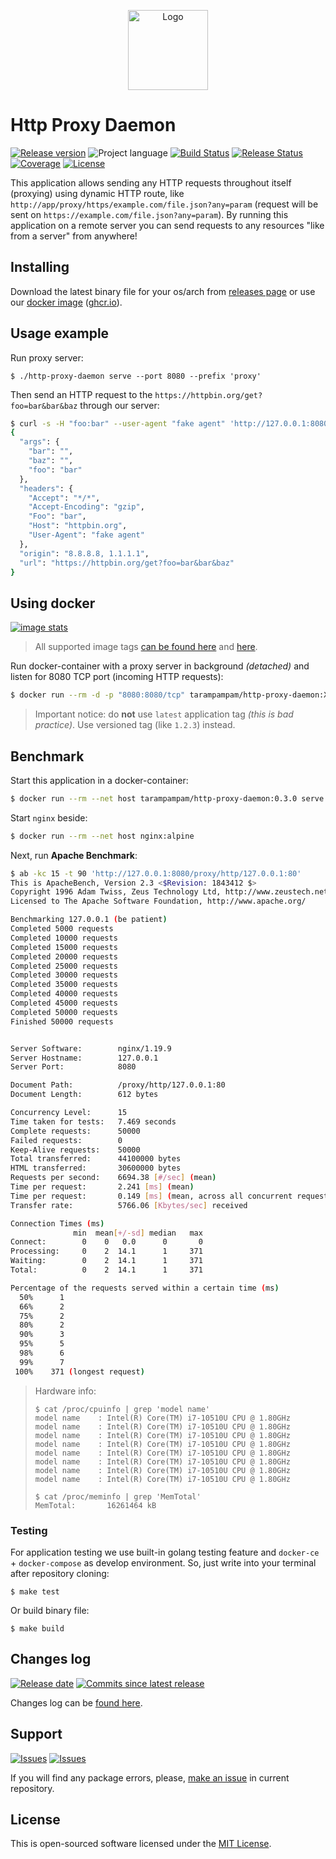 <p align="center">
  <img src="https://hsto.org/webt/jx/ea/tw/jxeatw6qghfyfzxu2y8cymoiyck.png" alt="Logo" width="128" />
</p>

# Http Proxy Daemon

[![Release version][badge_release_version]][link_releases]
![Project language][badge_language]
[![Build Status][badge_build]][link_build]
[![Release Status][badge_release]][link_build]
[![Coverage][badge_coverage]][link_coverage]
[![License][badge_license]][link_license]

This application allows sending any HTTP requests throughout itself (proxying) using dynamic HTTP route, like `http://app/proxy/https/example.com/file.json?any=param` (request will be sent on `https://example.com/file.json?any=param`). By running this application on a remote server you can send requests to any resources "like from a server" from anywhere!

## Installing

Download the latest binary file for your os/arch from [releases page][link_releases] or use our [docker image][link_docker_hub] ([ghcr.io][link_ghcr]).

## Usage example

Run proxy server:

```shell
$ ./http-proxy-daemon serve --port 8080 --prefix 'proxy'
```

Then send an HTTP request to the `https://httpbin.org/get?foo=bar&bar&baz` through our server:

```bash
$ curl -s -H "foo:bar" --user-agent "fake agent" 'http://127.0.0.1:8080/proxy/https/httpbin.org/get?foo=bar&bar&baz'
{
  "args": {
    "bar": "",
    "baz": "",
    "foo": "bar"
  },
  "headers": {
    "Accept": "*/*",
    "Accept-Encoding": "gzip",
    "Foo": "bar",
    "Host": "httpbin.org",
    "User-Agent": "fake agent"
  },
  "origin": "8.8.8.8, 1.1.1.1",
  "url": "https://httpbin.org/get?foo=bar&bar&baz"
}
```

## Using docker

[![image stats](https://dockeri.co/image/tarampampam/http-proxy-daemon)][link_docker_tags]

> All supported image tags [can be found here][link_docker_hub] and [here][link_ghcr].

Run docker-container with a proxy server in background _(detached)_ and listen for 8080 TCP port (incoming HTTP requests):

```bash
$ docker run --rm -d -p "8080:8080/tcp" tarampampam/http-proxy-daemon:X.X.X serve --port 8080
```

> Important notice: do **not** use `latest` application tag _(this is bad practice)_. Use versioned tag (like `1.2.3`) instead.

## Benchmark

Start this application in a docker-container:

```bash
$ docker run --rm --net host tarampampam/http-proxy-daemon:0.3.0 serve --port 8080
```

Start `nginx` beside:

```bash
$ docker run --rm --net host nginx:alpine
```

Next, run **Apache Benchmark**:

```bash
$ ab -kc 15 -t 90 'http://127.0.0.1:8080/proxy/http/127.0.0.1:80'
This is ApacheBench, Version 2.3 <$Revision: 1843412 $>
Copyright 1996 Adam Twiss, Zeus Technology Ltd, http://www.zeustech.net/
Licensed to The Apache Software Foundation, http://www.apache.org/

Benchmarking 127.0.0.1 (be patient)
Completed 5000 requests
Completed 10000 requests
Completed 15000 requests
Completed 20000 requests
Completed 25000 requests
Completed 30000 requests
Completed 35000 requests
Completed 40000 requests
Completed 45000 requests
Completed 50000 requests
Finished 50000 requests


Server Software:        nginx/1.19.9
Server Hostname:        127.0.0.1
Server Port:            8080

Document Path:          /proxy/http/127.0.0.1:80
Document Length:        612 bytes

Concurrency Level:      15
Time taken for tests:   7.469 seconds
Complete requests:      50000
Failed requests:        0
Keep-Alive requests:    50000
Total transferred:      44100000 bytes
HTML transferred:       30600000 bytes
Requests per second:    6694.38 [#/sec] (mean)
Time per request:       2.241 [ms] (mean)
Time per request:       0.149 [ms] (mean, across all concurrent requests)
Transfer rate:          5766.06 [Kbytes/sec] received

Connection Times (ms)
              min  mean[+/-sd] median   max
Connect:        0    0   0.0      0       0
Processing:     0    2  14.1      1     371
Waiting:        0    2  14.1      1     371
Total:          0    2  14.1      1     371

Percentage of the requests served within a certain time (ms)
  50%      1
  66%      2
  75%      2
  80%      2
  90%      3
  95%      5
  98%      6
  99%      7
 100%    371 (longest request)
```

> Hardware info:
> ```shell
> $ cat /proc/cpuinfo | grep 'model name'
> model name	: Intel(R) Core(TM) i7-10510U CPU @ 1.80GHz
> model name	: Intel(R) Core(TM) i7-10510U CPU @ 1.80GHz
> model name	: Intel(R) Core(TM) i7-10510U CPU @ 1.80GHz
> model name	: Intel(R) Core(TM) i7-10510U CPU @ 1.80GHz
> model name	: Intel(R) Core(TM) i7-10510U CPU @ 1.80GHz
> model name	: Intel(R) Core(TM) i7-10510U CPU @ 1.80GHz
> model name	: Intel(R) Core(TM) i7-10510U CPU @ 1.80GHz
> model name	: Intel(R) Core(TM) i7-10510U CPU @ 1.80GHz
>
> $ cat /proc/meminfo | grep 'MemTotal'
> MemTotal:       16261464 kB
> ```

### Testing

For application testing we use built-in golang testing feature and `docker-ce` + `docker-compose` as develop environment. So, just write into your terminal after repository cloning:

```shell
$ make test
```

Or build binary file:

```shell
$ make build
```

## Changes log

[![Release date][badge_release_date]][link_releases]
[![Commits since latest release][badge_commits_since_release]][link_commits]

Changes log can be [found here][link_changes_log].

## Support

[![Issues][badge_issues]][link_issues]
[![Issues][badge_pulls]][link_pulls]

If you will find any package errors, please, [make an issue][link_create_issue] in current repository.

## License

This is open-sourced software licensed under the [MIT License][link_license].

[badge_build]:https://img.shields.io/github/workflow/status/tarampampam/http-proxy-daemon/tests?maxAge=30&logo=github
[badge_release]:https://img.shields.io/github/workflow/status/tarampampam/http-proxy-daemon/release?maxAge=30&label=release&logo=github
[badge_coverage]:https://img.shields.io/codecov/c/github/tarampampam/http-proxy-daemon/master.svg?maxAge=30
[badge_release_version]:https://img.shields.io/github/release/tarampampam/http-proxy-daemon.svg?maxAge=30
[badge_language]:https://img.shields.io/github/go-mod/go-version/tarampampam/http-proxy-daemon?longCache=true
[badge_license]:https://img.shields.io/github/license/tarampampam/http-proxy-daemon.svg?longCache=true
[badge_release_date]:https://img.shields.io/github/release-date/tarampampam/http-proxy-daemon.svg?maxAge=180
[badge_commits_since_release]:https://img.shields.io/github/commits-since/tarampampam/http-proxy-daemon/latest.svg?maxAge=45
[badge_issues]:https://img.shields.io/github/issues/tarampampam/http-proxy-daemon.svg?maxAge=45
[badge_pulls]:https://img.shields.io/github/issues-pr/tarampampam/http-proxy-daemon.svg?maxAge=45

[link_coverage]:https://codecov.io/gh/tarampampam/http-proxy-daemon
[link_build]:https://github.com/tarampampam/http-proxy-daemon/actions
[link_docker_hub]:https://hub.docker.com/r/tarampampam/http-proxy-daemon/
[link_docker_tags]:https://hub.docker.com/r/tarampampam/http-proxy-daemon/tags
[link_license]:https://github.com/tarampampam/http-proxy-daemon/blob/master/LICENSE
[link_releases]:https://github.com/tarampampam/http-proxy-daemon/releases
[link_commits]:https://github.com/tarampampam/http-proxy-daemon/commits
[link_changes_log]:https://github.com/tarampampam/http-proxy-daemon/blob/master/CHANGELOG.md
[link_issues]:https://github.com/tarampampam/http-proxy-daemon/issues
[link_create_issue]:https://github.com/tarampampam/http-proxy-daemon/issues/new/choose
[link_pulls]:https://github.com/tarampampam/http-proxy-daemon/pulls
[link_ghcr]:https://github.com/users/tarampampam/packages/container/package/webhook-tester
